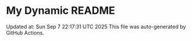 # My Dynamic README
Updated at: Sun Sep  7 22:17:31 UTC 2025
This file was auto-generated by GitHub Actions.
